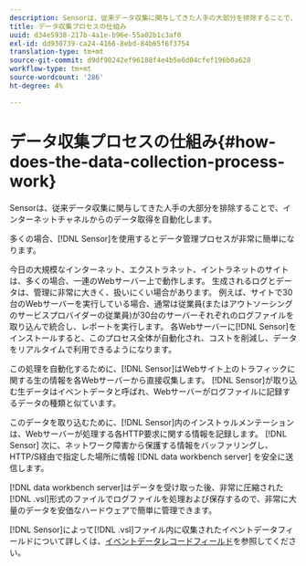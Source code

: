 ```yaml
---
description: Sensorは、従来データ収集に関与してきた人手の大部分を排除することで、インターネットチャネルからのデータ取得を自動化します。
title: データ収集プロセスの仕組み
uuid: d34e5938-217b-4a1e-b96e-55a02b1c3af0
exl-id: dd930739-ca24-4166-8ebd-84b65f6f3754
translation-type: tm+mt
source-git-commit: d9df90242ef96188f4e4b5e6d04cfef196b0a628
workflow-type: tm+mt
source-wordcount: '286'
ht-degree: 4%

---
```


# データ収集プロセスの仕組み{#how-does-the-data-collection-process-work}

Sensorは、従来データ収集に関与してきた人手の大部分を排除することで、インターネットチャネルからのデータ取得を自動化します。

多くの場合、[!DNL Sensor]を使用するとデータ管理プロセスが非常に簡単になります。

今日の大規模なインターネット、エクストラネット、イントラネットのサイトは、多くの場合、一連のWebサーバー上で動作します。 生成されるログとデータは、管理に非常に大きく、扱いにくい場合があります。 例えば、サイトで30台のWebサーバーを実行している場合、通常は従業員(またはアウトソーシングのサービスプロバイダーの従業員)が30台のサーバーそれぞれのログファイルを取り込んで統合し、レポートを実行します。 各Webサーバーに[!DNL Sensor]をインストールすると、このプロセス全体が自動化され、コストを削減し、データをリアルタイムで利用できるようになります。

この処理を自動化するために、[!DNL Sensor]はWebサイト上のトラフィックに関する生の情報を各Webサーバーから直接収集します。 [!DNL Sensor]が取り込む生データはイベントデータと呼ばれ、Webサーバーがログファイルに記録するデータの種類と似ています。

このデータを取り込むために、[!DNL Sensor]内のインストゥルメンテーションは、Webサーバーが処理する各HTTP要求に関する情報を記録します。 [!DNL Sensor] 次に、ネットワーク障害から保護する情報をバッファリングし、HTTP/S経由で指定した場所に情報 [!DNL data workbench server] を安全に送信します。

[!DNL data workbench server]はデータを受け取った後、非常に圧縮された[!DNL .vsl]形式のファイルでログファイルを処理および保存するので、非常に大量のデータを安価なハードウェアで簡単に管理できます。

[!DNL Sensor]によって[!DNL .vsl]ファイル内に収集されたイベントデータフィールドについて詳しくは、[イベントデータレコードフィールド](../../home/c-snsr-ovrvw/c-evnt-data-rcd-flds/c-evnt-data-rcd-flds.md#concept-ed2a8797cb5b4995b55ffd50a9f12a44)を参照してください。
